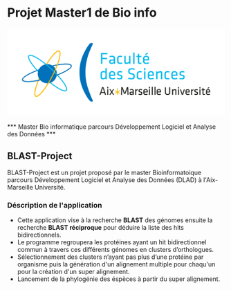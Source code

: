 # Projet Master1 de Bio info
![Aix-Marseille logo](photo/logo.png)

*** Master Bio informatique parcours Développement Logiciel et Analyse des Données ***

## BLAST-Project
BLAST-Project est un projet proposé par le master Bioinformatoique parcours Développement Logiciel et Analyse des Données (DLAD) à l'Aix-Marseille Université. 

### Déscription de l'application 
* Cette application vise à la recherche **BLAST** des génomes ensuite la recherche **BLAST réciproque** pour déduire la liste des hits bidirectionnels.  
* Le programme regroupera les protéines ayant un hit bidirectionnel commun à travers ces différents génomes en clusters d’orthologues.
* Sélectionnement des clusters n’ayant pas plus d’une protéine par organisme puis la génération d'un alignement multiple pour chaqu'un pour la création d'un super alignement. 
* Lancement de la phylogénie des éspèces à partir du super alignement. 
